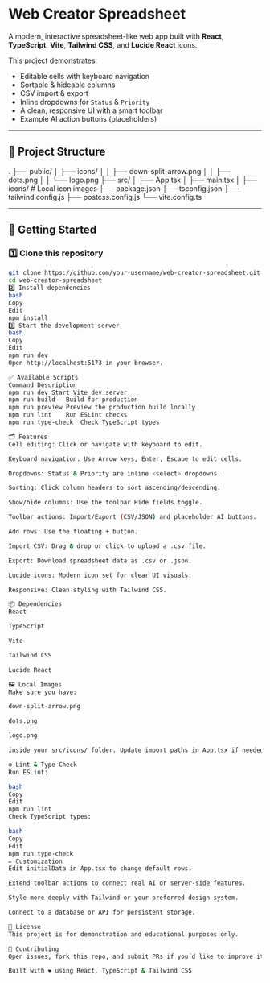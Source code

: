 # Web Creator Spreadsheet

A modern, interactive spreadsheet-like web app built with **React**, **TypeScript**, **Vite**, **Tailwind CSS**, and **Lucide React** icons.

This project demonstrates:
- Editable cells with keyboard navigation
- Sortable & hideable columns
- CSV import & export
- Inline dropdowns for `Status` & `Priority`
- A clean, responsive UI with a smart toolbar
- Example AI action buttons (placeholders)

---

## 📂 Project Structure

.
├── public/
│ ├── icons/
│ │ ├── down-split-arrow.png
│ │ ├── dots.png
│ │ └── logo.png
├── src/
│ ├── App.tsx
│ ├── main.tsx
│ ├── icons/ # Local icon images
├── package.json
├── tsconfig.json
├── tailwind.config.js
├── postcss.config.js
└── vite.config.ts

---

## 🚀 Getting Started

### 1️⃣ Clone this repository

```bash
git clone https://github.com/your-username/web-creator-spreadsheet.git
cd web-creator-spreadsheet
2️⃣ Install dependencies
bash
Copy
Edit
npm install
3️⃣ Start the development server
bash
Copy
Edit
npm run dev
Open http://localhost:5173 in your browser.

✅ Available Scripts
Command	Description
npm run dev	Start Vite dev server
npm run build	Build for production
npm run preview	Preview the production build locally
npm run lint	Run ESLint checks
npm run type-check	Check TypeScript types

🗂️ Features
Cell editing: Click or navigate with keyboard to edit.

Keyboard navigation: Use Arrow keys, Enter, Escape to edit cells.

Dropdowns: Status & Priority are inline <select> dropdowns.

Sorting: Click column headers to sort ascending/descending.

Show/hide columns: Use the toolbar Hide fields toggle.

Toolbar actions: Import/Export (CSV/JSON) and placeholder AI buttons.

Add rows: Use the floating + button.

Import CSV: Drag & drop or click to upload a .csv file.

Export: Download spreadsheet data as .csv or .json.

Lucide icons: Modern icon set for clear UI visuals.

Responsive: Clean styling with Tailwind CSS.

📦 Dependencies
React

TypeScript

Vite

Tailwind CSS

Lucide React

🖼️ Local Images
Make sure you have:

down-split-arrow.png

dots.png

logo.png

inside your src/icons/ folder. Update import paths in App.tsx if needed.

⚙️ Lint & Type Check
Run ESLint:

bash
Copy
Edit
npm run lint
Check TypeScript types:

bash
Copy
Edit
npm run type-check
✏️ Customization
Edit initialData in App.tsx to change default rows.

Extend toolbar actions to connect real AI or server-side features.

Style more deeply with Tailwind or your preferred design system.

Connect to a database or API for persistent storage.

📜 License
This project is for demonstration and educational purposes only.

🤝 Contributing
Open issues, fork this repo, and submit PRs if you’d like to improve it!

Built with ❤️ using React, TypeScript & Tailwind CSS
